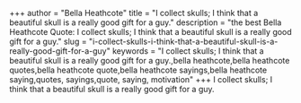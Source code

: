 +++
author = "Bella Heathcote"
title = "I collect skulls; I think that a beautiful skull is a really good gift for a guy."
description = "the best Bella Heathcote Quote: I collect skulls; I think that a beautiful skull is a really good gift for a guy."
slug = "i-collect-skulls-i-think-that-a-beautiful-skull-is-a-really-good-gift-for-a-guy"
keywords = "I collect skulls; I think that a beautiful skull is a really good gift for a guy.,bella heathcote,bella heathcote quotes,bella heathcote quote,bella heathcote sayings,bella heathcote saying,quotes, sayings,quote, saying, motivation"
+++
I collect skulls; I think that a beautiful skull is a really good gift for a guy.
